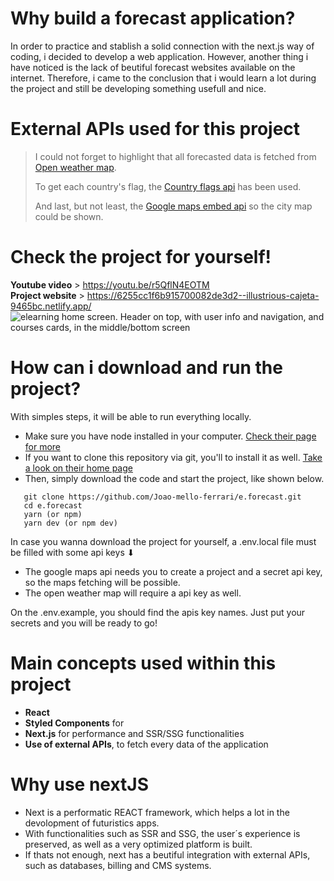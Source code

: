 # Why build a forecast application?
In order to practice and stablish a solid connection with the next.js way of coding, i decided to develop a web application.
However, another thing i have noticed is the lack of beutiful forecast websites available on the internet.
Therefore, i came to the conclusion that i would learn a lot during the project and still be developing something usefull and nice.

# External APIs used for this project
> I could not forget to highlight that all forecasted data is fetched from [Open weather map](https://openweathermap.org/api).
> 
> To get each country's flag, the [Country flags api](https://www.countryflagsapi.com/) has been used.
> 
> And last, but not least, the [Google maps embed api](https://developers.google.com/maps/documentation/embed/get-started) so the city map could be shown.

# Check the project for yourself!
**Youtube video** > https://youtu.be/r5QflN4EOTM<br />
**Project website** > https://6255cc1f6b915700082de3d2--illustrious-cajeta-9465bc.netlify.app/
![elearning home screen. Header on top, with user info and navigation, and courses cards, in the middle/bottom screen](https://user-images.githubusercontent.com/67838782/162780176-231ce025-4b07-42f0-b4d0-0f28d6b471ef.png "eforecast preview") 
# How can i download and run the project?
With simples steps, it will be able to run everything locally.
<ul>
  <li>
    Make sure you have node installed in your computer. <a href="https://nodejs.org/en/">Check their page for more</a>
  </li>
  <li>
    If you want to clone this repository via git, you'll to install it as well. <a href="https://git-scm.com/">Take a look on their home page</a>
  </li>
  <li>
    Then, simply download the code and start the project, like shown below.
  </li>
</ul>


```git
   git clone https://github.com/Joao-mello-ferrari/e.forecast.git
   cd e.forecast
   yarn (or npm)
   yarn dev (or npm dev)
```
In case you wanna download the project for yourself, a .env.local file must be filled with some api keys ⬇
* The google maps api needs you to create a project and a secret api key, so the maps fetching will be possible.
* The open weather map will require a api key as well.

On the .env.example, you should find the apis key names. Just put your secrets and you will be ready to go!

   # Main concepts used within this project
   * **React**
   * **Styled Components** for
   * **Next.js** for performance and SSR/SSG functionalities
   * **Use of external APIs**, to fetch every data of the application 
   
   # Why use nextJS
<ul>
  <li>
    Next is a performatic REACT framework, which helps a lot in the devolopment of futuristics apps.
  </li>
  <li>
    With functionalities such as SSR and SSG, the user´s experience is preserved, as well as a very optimized platform is built.
  </li>
  <li>
    If thats not enough, next has a beutiful integration with external APIs, such as databases, billing and CMS systems.
  </li>
</ul>
